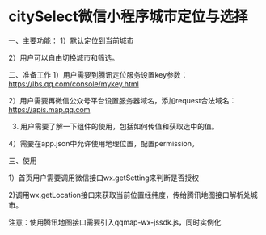# citySelect微信小程序城市定位与选择

一、主要功能：
1）默认定位到当前城市

2）用户可以自由切换城市和筛选。

二、准备工作
1）用户需要到腾讯定位服务设置key参数：https://lbs.qq.com/console/mykey.html

2）用户需要再微信公众号平台设置服务器域名，添加request合法域名：https://apis.map.qq.com

3) 用户需要了解一下组件的使用，包括如何传值和获取选中的值。

4）需要在app.json中允许使用地理位置，配置permission。



三、使用

1）首页用户需要调用微信接口wx.getSetting来判断是否授权

2)调用wx.getLocation接口来获取当前位置经纬度，传给腾讯地图接口解析处城市。

  注意：使用腾讯地图接口需要引入qqmap-wx-jssdk.js，同时实例化





